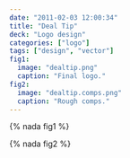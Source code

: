 ```yaml
---
date: "2011-02-03 12:00:34"
title: "Deal Tip"
deck: "Logo design"
categories: ["logo"]
tags: ["design", "vector"]
fig1:
  image: "dealtip.png"
  caption: "Final logo."
fig2:
  image: "dealtip.comps.png"
  caption: "Rough comps."
---
```


{% nada fig1 %}

{% nada fig2 %}
